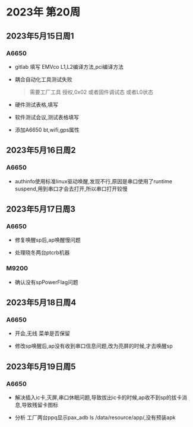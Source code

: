 # 2023年 第20周

## 2023年5月15日周1

### A6650

* gitlab 填写 EMVco L1,L2编译方法,pci编译方法

* 耦合自动化工具测试失败
    > 需要工厂工具 授权,0x02
    > 或者固件调试态
    > 或者L0状态

* 硬件测试表格,填写

* 软件测试会议,测试表格填写

* 添加A6650 bt,wifi,gps属性

## 2023年5月16日周2

### A6650

* authinfo使用标准linux驱动唤醒,发现不行,原因是串口使用了runtime suspend,用到串口才会去打开,所以串口打开较慢

## 2023年5月17日周3

### A6650

* 修复唤醒sp后,ap唤醒慢问题

* 处理晓冬两台ptcrb机器

### M9200

* 确认没有spPowerFlag问题

## 2023年5月18日周4

### A6650

* 开会,无线 菜单是否保留

* 修改sp唤醒后,ap没有收到串口信息问题,改为亮屏的时候,才去唤醒sp

## 2023年5月19日周5

### A6650

* 解决插入ic卡,灭屏,串口休眠问题,导致拔出ic卡的时候,ap收不到sp的拔卡消息,导致残留卡图标

* 分析 工厂两台ppq显示pax_adb ls /data/resource/app/,没有预装apk